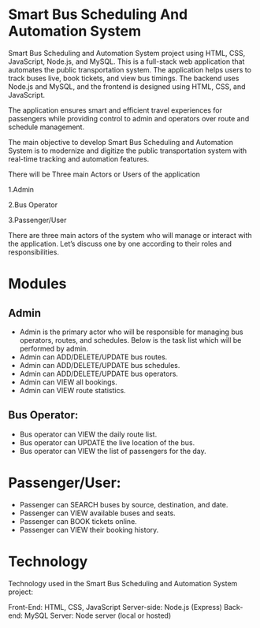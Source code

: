 # Smart Bus Scheduling And Automation System
Smart Bus Scheduling and Automation System project using HTML, CSS, JavaScript, Node.js, and MySQL. This is a full-stack web application that automates the public transportation system. The application helps users to track buses live, book tickets, and view bus timings. The backend uses Node.js and MySQL, and the frontend is designed using HTML, CSS, and JavaScript.

The application ensures smart and efficient travel experiences for passengers while providing control to admin and operators over route and schedule management.


The main objective to develop Smart Bus Scheduling and Automation System is to modernize and digitize the public transportation system with real-time tracking and automation features.

There will be Three main Actors or Users of the application

1.Admin

2.Bus Operator

3.Passenger/User

There are three main actors of the system who will manage or interact with the application. Let’s discuss one by one according to their roles and responsibilities.

# Modules
## Admin
* Admin is the primary actor who will be responsible for managing bus operators, routes, and schedules. Below is the task list which will be performed by admin.
* Admin can ADD/DELETE/UPDATE bus routes.
* Admin can ADD/DELETE/UPDATE bus schedules.
* Admin can ADD/DELETE/UPDATE bus operators.
* Admin can VIEW all bookings.
* Admin can VIEW route statistics.

## Bus Operator:
* Bus operator can VIEW the daily route list.
* Bus operator can UPDATE the live location of the bus.
* Bus operator can VIEW the list of passengers for the day.

# Passenger/User:
* Passenger can SEARCH buses by source, destination, and date.
* Passenger can VIEW available buses and seats.
* Passenger can BOOK tickets online.
* Passenger can VIEW their booking history.

# Technology
Technology used in the Smart Bus Scheduling and Automation System project:

Front-End: HTML, CSS, JavaScript
Server-side: Node.js (Express)
Back-end: MySQL
Server: Node server (local or hosted)
